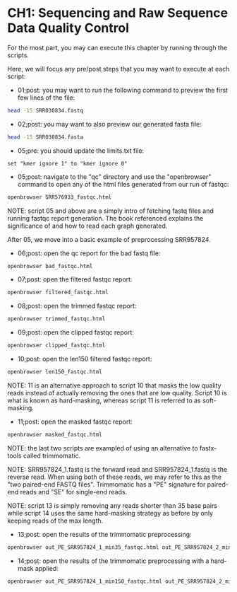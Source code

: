 # CH1: Sequencing and Raw Sequence Data Quality Control

For the most part, you may can execute this chapter by running through the scripts.

Here, we will focus any pre/post steps that you may want to execute at each script:

- 01;post: you may want to run the following command to preview the first few lines of the file:
```bash
head -15 SRR030834.fastq
```

- 02;post: you may want to also preview our generated fasta file:
```bash
head -15 SRR030834.fasta
```

- 05;pre: you should update the limits.txt file:
```
set "kmer ignore 1" to "kmer ignore 0"
```

- 05;post: navigate to the "qc" directory and use the "openbrowser" command to open any of the html files generated from our run of fastqc:
```bash
openbrowser SRR576933_fastqc.html
```

NOTE: script 05 and above are a simply intro of fetching fastq files and running fastqc report generation. The book referenced explains the significance of and how to read each graph generated.

After 05, we move into a basic example of preprocessing SRR957824.

- 06;post: open the qc report for the bad fastq file:
```bash
openbrowser bad_fastqc.html
```

- 07;post: open the filtered fastqc report:
```bash
openbrowser filtered_fastqc.html
```

- 08;post: open the trimmed fastqc report:
```bash
openbrowser trimmed_fastqc.html
```

- 09;post: open the clipped fastqc report:
```bash
openbrowser clipped_fastqc.html
```

- 10;post: open the len150 filtered fastqc report:
```bash
openbrowser len150_fastqc.html
```

NOTE: 11 is an alternative approach to script 10 that masks the low quality reads instead of actually removing the ones that are low quality. Script 10 is what is known as hard-masking, whereas script 11 is referred to as soft-masking.

- 11;post: open the masked fastqc report:
```bash
openbrowser masked_fastqc.html
```

NOTE: the last two scripts are exampled of using an alternative to fastx-tools called trimmomatic.

NOTE: SRR957824_1.fastq is the forward read and SRR957824_1.fastq is the reverse read. When using both of these reads, we may refer to this as the "two paired-end FASTQ files". Trimmomatic has a "PE" signature for paired-end reads and "SE" for single-end reads.

NOTE: script 13 is simply removing any reads shorter than 35 base pairs while script 14 uses the same hard-masking strategy as before by only keeping reads of the max length.

- 13;post: open the results of the trimmomatic preprocessing:
```bash
openbrowser out_PE_SRR957824_1_min35_fastqc.html out_PE_SRR957824_2_min35_fastqc.html
```

- 14;post: open the results of the trimmomatic preprocessing with a hard-mask applied:
```bash
openbrowser out_PE_SRR957824_1_min150_fastqc.html out_PE_SRR957824_2_min150_fastqc.html
```

